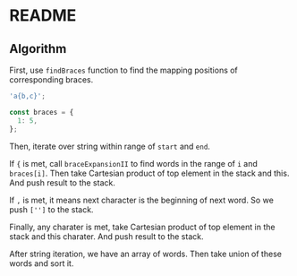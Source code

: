 # README

## Algorithm

First, use `findBraces` function to find the mapping positions of corresponding braces.

```js
'a{b,c}';

const braces = {
  1: 5,
};
```

Then, iterate over string within range of `start` and `end`.

If `{` is met,
call `braceExpansionII` to find words in the range of `i` and `braces[i]`. Then take Cartesian product of top element in the stack and this. And push result to the stack.

If `,` is met, it means next character is the beginning of next word. So we push `['']` to the stack.

Finally, any charater is met, take Cartesian product of top element in the stack and this charater. And push result to the stack.

After string iteration, we have an array of words. Then take union of these words and sort it.
